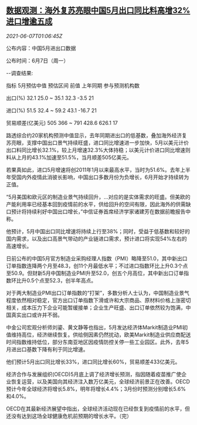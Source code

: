 <!--1623029465000-->
[数据观测：海外复苏亮眼中国5月出口同比料高增32% 进口增逾五成](https://cn.reuters.com/article/poll-china-may-export-0607-idCNKCS2DJ02L)
------

<div><i>2021-06-07T01:06:45Z</i></div><p>公布内容：中国5月进出口数据</p><p>公布时间：6月7日（周一）</p><p>--调查结果:</p><p>指标 5月预估中值 预估区间 前值 上年同期 参与预测机构数</p><p>出口(%) 32.1 25.0 ~ 35.1 32.3 -3.5 21</p><p>进口(%) 51.5 32.4 ~ 59.2 43.1 -16.7 21</p><p>贸易顺差(亿美元) 505 366 ~ 791 428.6 626.1 17</p><p>路透综合约20家机构预测中值显示，去年同期进出口的低基数，叠加海外经济复苏亮眼，支撑中国出口景气持续旺盛，进口同比增速进一步加快，5月以美元计价出口料同比增长32.1%，较上月增速32.3%大体持稳；以美元计价进口同比增速则料从上月的43.1%加速至51.5%，当月顺差505亿美元。</p><p>若果真如此，进口5月增速将创2011年1月以来最高水平，当时为51.6%。去年上半年受国内外疫情此消彼长影响，中国出口多数月份为负增长，6月开始才持续转为正值。</p><p>“5月美国和欧元区的制造业景气持续回升，...对应的是实体需求的旺盛。但美欧的产能利用率已经基本回到疫情前的水平，供给回升的空间有限，因此海外的供需缺口预计将持续利好中国出口增长，”中信证券首席经济学家诸建芳在数据前瞻报告中称。</p><p>他预计，5月中国出口同比增速将持续上行至38%；同时，受益于低基数和较好的国内需求，以及出口高景气带动的产业链进口需求，预计进口将实现54%左右的高速增长。</p><p>日前公布的中国5月官方制造业采购经理人指数（PMI）略降至51.0，其中新出口订单指数连降两个月至48.3，创11个月最低水平；不过进口指数环比上升0.3个点至50.9。但财新5月中国制造业PMI升至52.0，创五个月高位，其中新出口订单指数环比升0.5个点至52.3，创半年高点。</p><p>对于两大制造业PMI出口订单指数的“打架”，多数分析人士认为，中国制造业景气程度依然相对稳定，官方出口订单指数下滑或许和大宗商品、原材料价格上涨密切相关，成本压力下企业可能暂缓接单；企业生产旺盛、出口订单依然较为饱满，中国真实出口或许并不弱。</p><p>中金公司宏观分析师刘鎏、黄文静等也指出，5月发达经济体Markit制造业PMI初值维持高位，经济继续恢复。供给侧因素仍然扰动，欧美Markit制造业供应商配送时间指数维持低位，部分东南亚地区因疫情防控关停一些工业园区。此外，去年5月进出口基数下降有利于同比增速。</p><p>他们预计5月出口同比增长33%，进口同比增长60%，贸易顺差433亿美元。</p><p>经济合作与发展组织(OECD)5月底上调了经济增长预测，指因随着疫苗推广使企业恢复运营，以及美国向其经济注入数万亿美元，全球经济前景正在改善。OECD预计今年全球经济将增长5.8%，明年将增长4.4%；3月份时预测分别增长5.6%和4.0%。</p><p>OECD在其最新经济展望中指出，全球经济活动现在已经恢复到疫情前的水平，但还没有达到这场全球健康危机前预期的增长水平。（完）</p>
